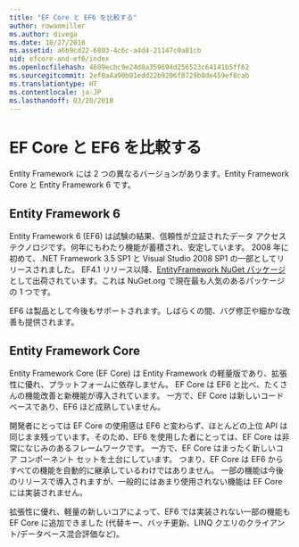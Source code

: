 ```yaml
---
title: "EF Core と EF6 を比較する"
author: rowanmiller
ms.author: divega
ms.date: 10/27/2016
ms.assetid: a6b9cd22-6803-4c6c-a4d4-21147c0a81cb
uid: efcore-and-ef6/index
ms.openlocfilehash: 4609ecbc9e24d8a359694d256523c64141b5ff62
ms.sourcegitcommit: 2ef0a4a90b01edd22b9206f8729b8de459ef8cab
ms.translationtype: HT
ms.contentlocale: ja-JP
ms.lasthandoff: 03/20/2018
---
```

# <a name="compare-ef-core--ef6"></a>EF Core と EF6 を比較する

Entity Framework には 2 つの異なるバージョンがあります。Entity Framework Core と Entity Framework 6 です。

## <a name="entity-framework-6"></a>Entity Framework 6

Entity Framework 6 (EF6) は試験の結果、信頼性が立証されたデータ アクセス テクノロジです。何年にもわたり機能が蓄積され、安定しています。 2008 年に初めて、.NET Framework 3.5 SP1 と Visual Studio 2008 SP1 の一部としてリリースされました。 EF4.1 リリース以降、[EntityFramework NuGet パッケージ](https://www.nuget.org/packages/EntityFramework/)として出荷されています。これは NuGet.org で現在最も人気のあるパッケージの 1 つです。

EF6 は製品として今後もサポートされます。しばらくの間、バグ修正や細かな改善も提供されます。

## <a name="entity-framework-core"></a>Entity Framework Core

Entity Framework Core (EF Core) は Entity Framework の軽量版であり、拡張性に優れ、プラットフォームに依存しません。 EF Core は EF6 と比べ、たくさんの機能改善と新機能が導入されています。 一方で、EF Core は新しいコード ベースであり、EF6 ほど成熟していません。

開発者にとっては EF Core の使用感は EF6 と変わらず、ほとんどの上位 API は同じまま残っています。そのため、EF6 を使用した者にとっては、EF Core は非常になじみのあるフレームワークです。 一方で、EF Core はまったく新しいコア コンポーネント セットを土台にしています。 つまり、EF Core は EF6 からすべての機能を自動的に継承しているわけではありません。 一部の機能は今後のリリースで導入されますが、一般的にはあまり使用されない機能は EF Core には実装されません。

拡張性に優れ、軽量の新しいコアによって、EF6 では実装されない一部の機能も EF Core に追加できました (代替キー、バッチ更新、LINQ クエリのクライアント/データベース混合評価など)。
